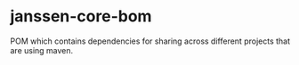# janssen-core-bom
POM which contains dependencies for sharing across different projects that are using maven.

